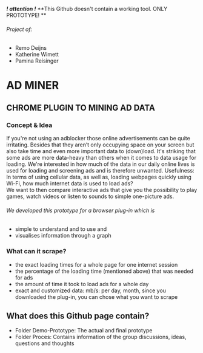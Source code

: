 ***! attention !***
**This Github doesn't contain a working tool. ONLY PROTOTYPE! ** 



###### Project of:
- Remo Deijns
- Katherine Wimett
- Pamina Reisinger

# AD MINER

## **CHROME PLUGIN TO MINING AD DATA**

### Concept & Idea

If you're not using an adblocker those online advertisements can be quite irritating. Besides that they aren’t only occupying space on your screen but also take time and even more important data to (down)load. 
It's striking that some ads are more data-heavy than others when it comes to data usage for loading.
We're interested in how much of the data in our daily online lives is used for loading and screening ads and is therefore unwanted. 
Usefulness: In terms of using cellular data, as well as, loading webpages quickly using Wi-Fi, how much internet data is used to load ads?  
We want to then compare interactive ads that give you the possibility to play games, watch videos or listen to sounds to simple one-picture ads. 

###### We developed this prototype for a browser plug-in which is
* simple to understand and to use and
* visualises information through a graph



### What can it scrape?
- the exact loading times for a whole page for one internet session
- the percentage of the loading time (mentioned above) that was needed for ads 
- the amount of time it took to load ads for a whole day 
- exact and customized data: mb/s: per day, month, since you downloaded the plug-in, you can chose what you want to scrape 


## What does this Github page contain?
- Folder Demo-Prototype: The actual and final prototype
- Folder Proces: Contains information of the group discussions, ideas, questions and thoughts

